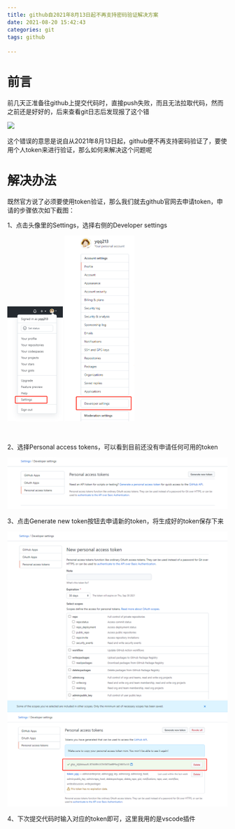 ```yaml
---
title: github自2021年8月13日起不再支持密码验证解决方案
date: 2021-08-20 15:42:43
categories: git
tags: github

---
```




# 前言



前几天正准备往github上提交代码时，直接push失败，而且无法拉取代码，然而之前还是好好的，后来查看git日志后发现报了这个错

![](GitHub-error.png)

这个错误的意思是说自从2021年8月13日起，github便不再支持密码验证了，要使用个人token来进行验证，那么如何来解决这个问题呢



# 解决办法



既然官方说了必须要使用token验证，那么我们就去github官网去申请token，申请的步骤依次如下截图：

1、点击头像里的Settings，选择右侧的Developer settings

<img src="settings.png" style="zoom: 50%;" />  <img src="developer.png" style="zoom:50%;" />

<br/>

2、选择Personal access tokens，可以看到目前还没有申请任何可用的token

<img src="token.png" style="zoom:80%;" />

<br/>

3、点击Generate new token按钮去申请新的token，将生成好的token保存下来

<img src="generate.png" style="zoom:75%;" />

<br/>

<img src="save.png" style="zoom:75%;" />

<br/>

4、下次提交代码时输入对应的token即可，这里我用的是vscode插件
